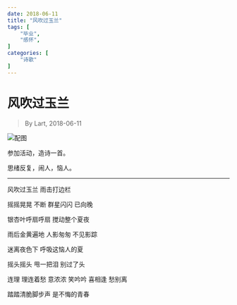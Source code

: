 ```yaml
---
date: 2018-06-11
title: "风吹过玉兰"
tags: [
    "毕业",
    "感怀",
]
categories: [
    "诗歌"
]
---
```


# 风吹过玉兰

> By Lart, 2018-06-11

![配图](https://goss.veer.com/creative/vcg/veer/1600water/veer-145909347.jpg "夜色下的玉兰花")

参加活动，造诗一首。

思绪反复，闹人，恼人。

---

风吹过玉兰
雨击打边栏

摇摇晃晃  不断
群星闪闪
已向晚

银杏叶呼扇呼扇
搅动整个夏夜

雨后金黄遍地
人影匆匆
不见影踪

迷离夜色下
呼吸这恼人的夏

摇头摇头
甩一把泪
别过了头

连理  理连着愁
意浓浓  笑吟吟
喜相逢  愁别离

踏踏清脆脚步声
是不悔的青春
